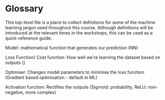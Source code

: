 Glossary
===
This top-level file is a place to collect definitions for some of the machine learning jargon used throughout this course.
Although definitions will be introduced at the relevant times in the workshops, this can be used as a quick-reference guide.

Model: mathematical function that generates our prediction (NN)

Loss Function/ Cost function: How well we're learning the dataset based on outputs ()

Optimiser: Changes model parameters to minimise the loss function (Gradient based optimisation - default in ML)

Activation function: Rectifies the outputs (Sigmoid: probability, ReLU: non-negative, more complex)